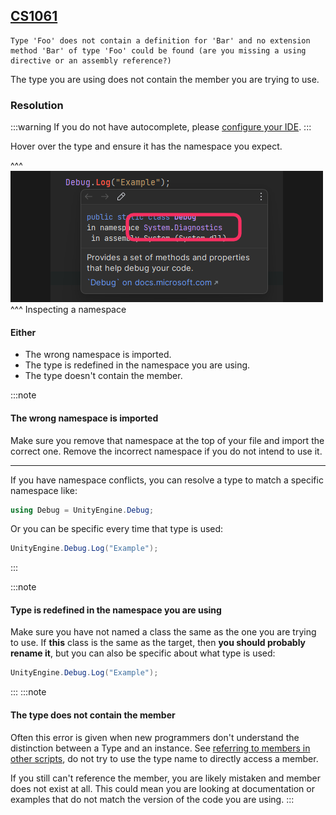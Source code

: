 ## [CS1061](https://docs.microsoft.com/en-us/dotnet/csharp/language-reference/compiler-messages/cs1061)

```
Type 'Foo' does not contain a definition for 'Bar' and no extension method 'Bar' of type 'Foo' could be found (are you missing a using directive or an assembly reference?)
```

The type you are using does not contain the member you are trying to use.

### Resolution
:::warning
If you do not have autocomplete, please [configure your IDE](../Programming/IDE%20Configuration.md).
:::

Hover over the type and ensure it has the namespace you expect.

^^^
![Inspecting namespaces by hovering](inspecting-namespaces.png)
^^^ Inspecting a namespace

#### Either
- The wrong namespace is imported.
- The type is redefined in the namespace you are using.
- The type doesn't contain the member.

:::note
#### The wrong namespace is imported
Make sure you remove that namespace at the top of your file and import the correct one.
Remove the incorrect namespace if you do not intend to use it.

---
If you have namespace conflicts, you can resolve a type to match a specific namespace like:

```csharp
using Debug = UnityEngine.Debug;
```
Or you can be specific every time that type is used:
```csharp
UnityEngine.Debug.Log("Example");
```

:::

:::note
#### Type is redefined in the namespace you are using
Make sure you have not named a class the same as the one you are trying to use.
If **this** class is the same as the target, then **you should probably rename it**, but you can also be specific about what type is used:
```csharp
UnityEngine.Debug.Log("Example");
```

:::
:::note
#### The type does not contain the member
Often this error is given when new programmers don't understand the distinction between a Type and an instance.
See [referring to members in other scripts](../Programming/References.md), do not try to use the type name to directly access a member.

If you still can't reference the member, you are likely mistaken and member does not exist at all. This could mean you are looking at documentation or examples that do not match the version of the code you are using.
:::

